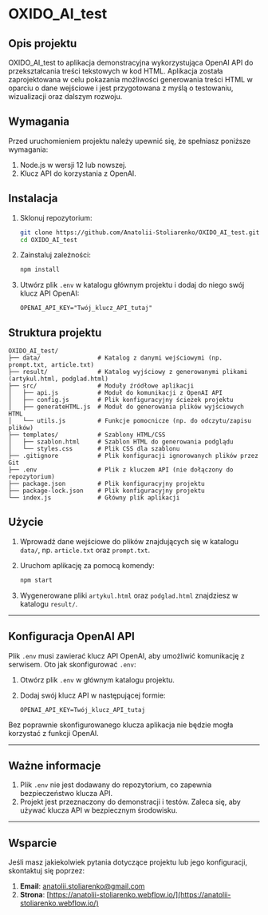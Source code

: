 <!-- prettier-ignore-start -->

# OXIDO_AI_test

## Opis projektu

OXIDO_AI_test to aplikacja demonstracyjna wykorzystująca OpenAI API do przekształcania treści tekstowych w kod HTML. Aplikacja została zaprojektowana w celu pokazania możliwości generowania treści HTML w oparciu o dane wejściowe i jest przygotowana z myślą o testowaniu, wizualizacji oraz dalszym rozwoju.

## Wymagania

Przed uruchomieniem projektu należy upewnić się, że spełniasz poniższe wymagania:

1. Node.js w wersji 12 lub nowszej.
2. Klucz API do korzystania z OpenAI.

## Instalacja

1. Sklonuj repozytorium:

   ```bash
   git clone https://github.com/Anatolii-Stoliarenko/OXIDO_AI_test.git
   cd OXIDO_AI_test
   ```

2. Zainstaluj zależności:

   ```bash
   npm install
   ```

3. Utwórz plik `.env` w katalogu głównym projektu i dodaj do niego swój klucz API OpenAI:

   ```env
   OPENAI_API_KEY="Twój_klucz_API_tutaj"
   ```

## Struktura projektu

```plaintext
OXIDO_AI_test/
├── data/                # Katalog z danymi wejściowymi (np. prompt.txt, article.txt)
├── result/              # Katalog wyjściowy z generowanymi plikami (artykul.html, podglad.html)
├── src/                 # Moduły źródłowe aplikacji
│   ├── api.js           # Moduł do komunikacji z OpenAI API
│   ├── config.js        # Plik konfiguracyjny ścieżek projektu
│   ├── generateHTML.js  # Moduł do generowania plików wyjściowych HTML
│   └── utils.js         # Funkcje pomocnicze (np. do odczytu/zapisu plików)
├── templates/           # Szablony HTML/CSS
│   ├── szablon.html     # Szablon HTML do generowania podglądu
│   └── styles.css       # Plik CSS dla szablonu
├── .gitignore           # Plik konfiguracji ignorowanych plików przez Git
├── .env                 # Plik z kluczem API (nie dołączony do repozytorium)
├── package.json         # Plik konfiguracyjny projektu
├── package-lock.json    # Plik konfiguracyjny projektu
└── index.js             # Główny plik aplikacji
```

## Użycie

1. Wprowadź dane wejściowe do plików znajdujących się w katalogu `data/`, np. `article.txt` oraz `prompt.txt`.
2. Uruchom aplikację za pomocą komendy:

    ```bash
    npm start
    ```

3. Wygenerowane pliki `artykul.html` oraz `podglad.html` znajdziesz w katalogu `result/`.

---

## Konfiguracja OpenAI API

Plik `.env` musi zawierać klucz API OpenAI, aby umożliwić komunikację z serwisem. Oto jak skonfigurować `.env`:

1. Otwórz plik `.env` w głównym katalogu projektu.
2. Dodaj swój klucz API w następującej formie:

    ```env
    OPENAI_API_KEY=Twój_klucz_API_tutaj
    ```

Bez poprawnie skonfigurowanego klucza aplikacja nie będzie mogła korzystać z funkcji OpenAI.

---

## Ważne informacje

1. Plik `.env` nie jest dodawany do repozytorium, co zapewnia bezpieczeństwo klucza API.
2. Projekt jest przeznaczony do demonstracji i testów. Zaleca się, aby używać klucza API w bezpiecznym środowisku.

---

## Wsparcie

Jeśli masz jakiekolwiek pytania dotyczące projektu lub jego konfiguracji, skontaktuj się poprzez:

1. **Email**: [anatolii.stoliarenko@gmail.com](mailto:anatolii.stoliarenko@gmail.com)
2. **Strona**: [https://anatolii-stoliarenko.webflow.io/](https://anatolii-stoliarenko.webflow.io/)

<!-- prettier-ignore-end -->
